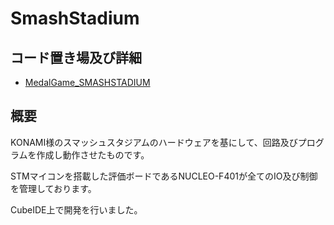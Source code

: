 # SmashStadium

## コード置き場及び詳細

- [MedalGame_SMASHSTADIUM](https://github.com/UnknownSP/MedalGame_SMASHSTADIUM)

## 概要

KONAMI様のスマッシュスタジアムのハードウェアを基にして、回路及びプログラムを作成し動作させたものです。

STMマイコンを搭載した評価ボードであるNUCLEO-F401が全てのIO及び制御を管理しております。

CubeIDE上で開発を行いました。